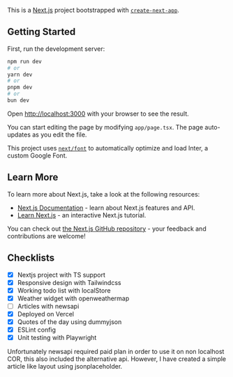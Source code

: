 This is a [Next.js](https://nextjs.org/) project bootstrapped with [`create-next-app`](https://github.com/vercel/next.js/tree/canary/packages/create-next-app).

## Getting Started

First, run the development server:

```bash
npm run dev
# or
yarn dev
# or
pnpm dev
# or
bun dev
```

Open [http://localhost:3000](http://localhost:3000) with your browser to see the result.

You can start editing the page by modifying `app/page.tsx`. The page auto-updates as you edit the file.

This project uses [`next/font`](https://nextjs.org/docs/basic-features/font-optimization) to automatically optimize and load Inter, a custom Google Font.

## Learn More

To learn more about Next.js, take a look at the following resources:

- [Next.js Documentation](https://nextjs.org/docs) - learn about Next.js features and API.
- [Learn Next.js](https://nextjs.org/learn) - an interactive Next.js tutorial.

You can check out [the Next.js GitHub repository](https://github.com/vercel/next.js/) - your feedback and contributions are welcome!

## Checklists

- [x] Nextjs project with TS support
- [x] Responsive design with Tailwindcss
- [x] Working todo list with localStore
- [x] Weather widget with openweathermap
- [ ] Articles with newsapi
- [x] Deployed on Vercel
- [x] Quotes of the day using dummyjson
- [x] ESLint config
- [x] Unit testing with Playwright

Unfortunately newsapi required paid plan in order to use it on non localhost COR, this also included the alternative api. However, I have created a simple article like layout using jsonplaceholder. 
